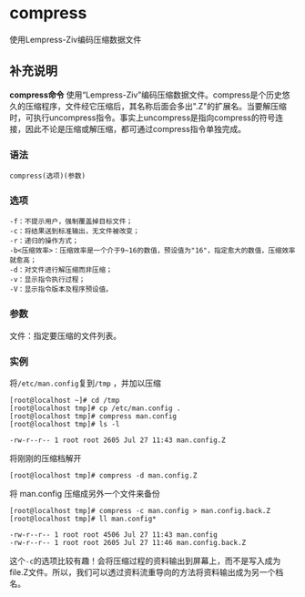 compress
===

使用Lempress-Ziv编码压缩数据文件

## 补充说明

**compress命令** 使用“Lempress-Ziv”编码压缩数据文件。compress是个历史悠久的压缩程序，文件经它压缩后，其名称后面会多出".Z"的扩展名。当要解压缩时，可执行uncompress指令。事实上uncompress是指向compress的符号连接，因此不论是压缩或解压缩，都可通过compress指令单独完成。

### 语法

```
compress(选项)(参数)
```

### 选项

```
-f：不提示用户，强制覆盖掉目标文件；
-c：将结果送到标准输出，无文件被改变；
-r：递归的操作方式；
-b<压缩效率>：压缩效率是一个介于9~16的数值，预设值为"16"，指定愈大的数值，压缩效率就愈高；
-d：对文件进行解压缩而非压缩；
-v：显示指令执行过程；
-V：显示指令版本及程序预设值。
```

### 参数

文件：指定要压缩的文件列表。

### 实例

将`/etc/man.config`复到`/tmp` ，并加以压缩

```
[root@localhost ~]# cd /tmp
[root@localhost tmp]# cp /etc/man.config .
[root@localhost tmp]# compress man.config
[root@localhost tmp]# ls -l
```

```
-rw-r--r-- 1 root root 2605 Jul 27 11:43 man.config.Z
```

将刚刚的压缩档解开

```
[root@localhost tmp]# compress -d man.config.Z
```

将 man.config 压缩成另外一个文件来备份

```
[root@localhost tmp]# compress -c man.config > man.config.back.Z
[root@localhost tmp]# ll man.config*
```

```
-rw-r--r-- 1 root root 4506 Jul 27 11:43 man.config
-rw-r--r-- 1 root root 2605 Jul 27 11:46 man.config.back.Z
```

这个`-c`的选项比较有趣！会将压缩过程的资料输出到屏幕上，而不是写入成为file.Z文件。所以，我们可以透过资料流重导向的方法将资料输出成为另一个档名。


<!-- Linux命令行搜索引擎：https://jaywcjlove.github.io/linux-command/ -->